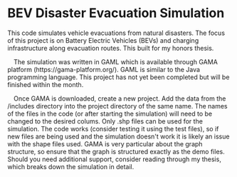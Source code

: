 # BEV Disaster Evacuation Simulation
This code simulates vehicle evacuations from natural disasters. The focus of this project is on Battery Electric Vehicles (BEVs) and charging infrastructure 
along evacuation routes. This built for my honors thesis.

<p>&emsp;The simulation was written in GAML which is available through GAMA platform (https://gama-platform.org/). GAML is similar to the Java programming 
language. This project has not yet been completed but will be finished within the month. </p>

<p>&emsp;Once GAMA is downloaded, create a new project. Add the data from the /includes directory into the project directory of the same name. The names of the 
files in the code (or after starting the simulation) will need to be changed to the desired colums. Only .shp files can be used for the simulation. The code 
works (consider testing it using the test files), so if new files are being used and the simulation doesn't work it is likely an issue with the shape files used. 
GAMA is very particular about the graph structure, so ensure that the graph is structured exactly as the demo files. Should you need additional support, consider 
reading through my thesis, which breaks down the simulation in detail.</p>
